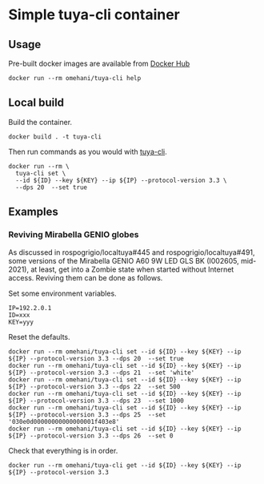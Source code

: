 # Simple tuya-cli container

## Usage

Pre-built docker images are available from [Docker Hub](https://hub.docker.com/repository/docker/omehani/tuya-cli)

    docker run --rm omehani/tuya-cli help

## Local build

Build the container.

    docker build . -t tuya-cli

Then run commands as you would with [tuya-cli].

    docker run --rm \
      tuya-cli set \
      --id ${ID} --key ${KEY} --ip ${IP} --protocol-version 3.3 \
      --dps 20  --set true

## Examples

### Reviving Mirabella GENIO globes

As discussed in rospogrigio/localtuya#445 and rospogrigio/localtuya#491, some
versions of the Mirabella GENIO A60 9W LED GLS BK (I002605, mid-2021), at least,
get into a Zombie state when started without Internet access. Reviving them can
be done as follows.

Set some environment variables.

    IP=192.2.0.1
    ID=xxx
    KEY=yyy


Reset the defaults.

    docker run --rm omehani/tuya-cli set --id ${ID} --key ${KEY} --ip ${IP} --protocol-version 3.3 --dps 20  --set true
    docker run --rm omehani/tuya-cli set --id ${ID} --key ${KEY} --ip ${IP} --protocol-version 3.3 --dps 21  --set 'white'
    docker run --rm omehani/tuya-cli set --id ${ID} --key ${KEY} --ip ${IP} --protocol-version 3.3 --dps 22  --set 500
    docker run --rm omehani/tuya-cli set --id ${ID} --key ${KEY} --ip ${IP} --protocol-version 3.3 --dps 23  --set 1000
    docker run --rm omehani/tuya-cli set --id ${ID} --key ${KEY} --ip ${IP} --protocol-version 3.3 --dps 25  --set '030e0d00000000000000001f403e8'
    docker run --rm omehani/tuya-cli set --id ${ID} --key ${KEY} --ip ${IP} --protocol-version 3.3 --dps 26  --set 0

Check that everything is in order.

    docker run --rm omehani/tuya-cli get --id ${ID} --key ${KEY} --ip ${IP} --protocol-version 3.3

[tuya-cli]: https://github.com/TuyaAPI/cli
